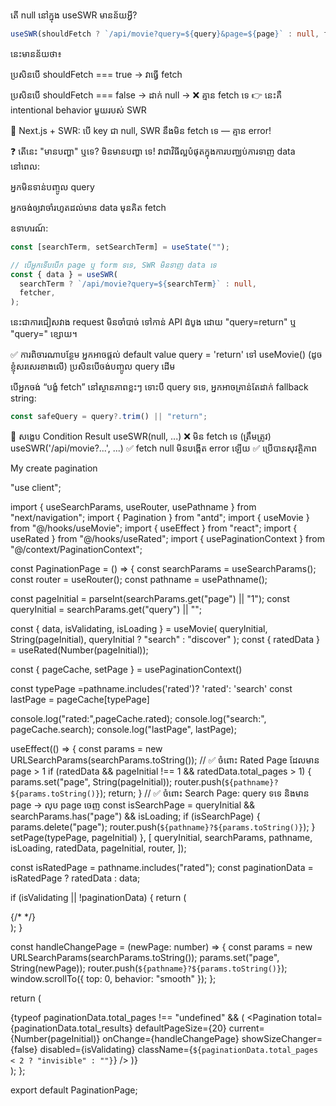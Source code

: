 តើ null នៅក្នុង useSWR មានន័យអ្វី?

```ts
useSWR(shouldFetch ? `/api/movie?query=${query}&page=${page}` : null, fetcher);
```

នេះមានន័យថា៖

ប្រសិនបើ shouldFetch === true → វាធ្វើ fetch

ប្រសិនបើ shouldFetch === false → ដាក់ null → ❌ គ្មាន fetch ទេ
👉 នេះគឺ intentional behavior មួយរបស់ SWR

📘 Next.js + SWR: បើ key ជា null, SWR នឹងមិន fetch ទេ — គ្មាន error!

❓ តើនេះ "មានបញ្ហា" ឬទេ?
មិនមានបញ្ហា ទេ! វាជាវិធីល្អបំផុតក្នុងការបញ្ឈប់ការទាញ data នៅពេល:

អ្នកមិនទាន់បញ្ចូល query

អ្នកចង់ឲ្យវាចាំរហូតដល់មាន data មុនគិត fetch

ឧទាហរណ៍:

```ts
const [searchTerm, setSearchTerm] = useState("");

// បើអ្នកទើបបើក page ឬ form ទទេ, SWR មិនទាញ data ទេ
const { data } = useSWR(
  searchTerm ? `/api/movie?query=${searchTerm}` : null,
  fetcher,
);
```

នេះជាការជៀសវាង request មិនចាំបាច់ ទៅកាន់ API ដំបូង ដោយ "query=return" ឬ "query=" ខ្សោយ។

✅ ការពិចារណាបន្ថែម
អ្នកអាចផ្ដល់ default value query = 'return' ទៅ useMovie() (ដូចខ្ញុំសរសេរខាងលើ) ប្រសិនបើចង់បញ្ចូល query ដើម

បើអ្នកចង់ “បង្ខំ fetch” នៅស្ថានភាពខ្លះៗ ទោះបី query ទទេ, អ្នកអាចគ្រាន់តែដាក់ fallback string:

```ts
const safeQuery = query?.trim() || "return";
```

📌 សង្ខេប
Condition Result
useSWR(null, ...) ❌ មិន fetch ទេ (ត្រឹមត្រូវ)
useSWR('/api/movie?...', ...) ✅ fetch
null មិនបង្កើត error ឡើយ ✅ ប្រើបានសុវត្ថិភាព



My create pagination 

"use client";

import { useSearchParams, useRouter, usePathname } from "next/navigation";
import { Pagination } from "antd";
import { useMovie } from "@/hooks/useMovie";
import { useEffect } from "react";
import { useRated } from "@/hooks/useRated";
import { usePaginationContext } from "@/context/PaginationContext";

const PaginationPage = () => {
  const searchParams = useSearchParams();
  const router = useRouter();
  const pathname = usePathname();

 

  const pageInitial = parseInt(searchParams.get("page") || "1");
  const queryInitial = searchParams.get("query") || "";

  const { data, isValidating, isLoading } = useMovie(
	queryInitial,
	String(pageInitial),
	queryInitial ? "search" : "discover"
  );
  const { ratedData } = useRated(Number(pageInitial));

   const { pageCache, setPage } = usePaginationContext()
   
   const typePage =pathname.includes('rated')? 'rated': 'search'
   const lastPage = pageCache[typePage]

  console.log("rated:",pageCache.rated);
  console.log("search:", pageCache.search);
  console.log("lastPage", lastPage);

  useEffect(() => {
	const params = new URLSearchParams(searchParams.toString());
	// ✅ ចំពោះ Rated Page ដែលមាន page > 1
	if (ratedData && pageInitial !== 1 && ratedData.total_pages > 1) {
	  params.set("page", String(pageInitial));
	  router.push(`${pathname}?${params.toString()}`);
	  return;
	}
	// ✅ ចំពោះ Search Page: query ទទេ និងមាន page → លុប page ចេញ
	const isSearchPage = queryInitial && searchParams.has("page") && isLoading;
	if (isSearchPage) {
	  params.delete("page");
	  router.push(`${pathname}?${params.toString()}`);
	}
  setPage(typePage, pageInitial)
  }, [
	queryInitial,
	searchParams,
	pathname,
	isLoading,
	ratedData,
	pageInitial,
	router,
  ]);

  const isRatedPage = pathname.includes("rated");
  const paginationData = isRatedPage ? ratedData : data;

  if (isValidating || !paginationData) {
	return (
	  <div className="flex justify-center items-center min-h-screen">
		{/* <Skeleton active /> */}
	  </div>
	);
  }

  const handleChangePage = (newPage: number) => {
	const params = new URLSearchParams(searchParams.toString());
	params.set("page", String(newPage));
	router.push(`${pathname}?${params.toString()}`);
	window.scrollTo({ top: 0, behavior: "smooth" });
  };

  return (
	<div className="flex justify-center mt-4">
	  {typeof paginationData.total_pages !== "undefined" && (
		<Pagination
		  total={paginationData.total_results}
		  defaultPageSize={20}
		  current={Number(pageInitial)}
		  onChange={handleChangePage}
		  showSizeChanger={false}
		  disabled={isValidating}
		  className={`${paginationData.total_pages < 2 ? "invisible" : ""}`}
		/>
	  )}
	</div>
  );
};

export default PaginationPage;


